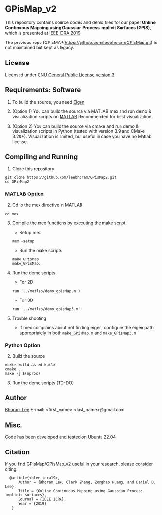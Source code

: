# GPisMap_v2 

This repository contains source codes and demo files for our paper **Online
Continuous Mapping using Gaussian Process Implicit Surfaces (GPIS)**, which is
presented at [IEEE ICRA 2019](https://www.icra2019.org/).

The previous repo [GPisMAP(https://github.com/leebhoram/GPisMap.git) is not maintained but kept as legacy. 
 
## License

Licensed under [GNU General Public License version 3](https://www.gnu.org/licenses/gpl-3.0.html).

## Requirements: Software

1. To build the source, you need [Eigen](http://eigen.tuxfamily.org/)

2. (Option 1) You can build the source via MATLAB mex and run demo & visualization scripts on [MATLAB](https://www.mathworks.com/products/matlab.html)
    Recommended for best visualization. 

3. (Option 2) You can build the source via cmake and run demo & visualization scripts in Python (tested with version 3.9 and CMake 3.20+).
    Visualization is limited, but useful in case you have no Matlab license. 


## Compiling and Running

1. Clone this repository
```
git clone https://github.com/leebhoram/GPisMap2.git
cd GPisMap2
```

### MATLAB Option 

2. Cd to the mex directive in MATLAB
```
cd mex
```

3. Compile the mex functions by executing the make script.
    * Setup mex 
    ```
    mex -setup
    ```
    * Run the make scripts
    ```
    make_GPisMap
    make_GPisMap3
    ```

4. Run the demo scripts

    * For 2D 
    ```
    run('../matlab/demo_gpisMap.m')
    ```
    * For 3D 
    ```
    run('../matlab/demo_gpisMap3.m')
    ```

5. Trouble shooting
    * If mex complains about not finding eigen, configure the eigen path appropriately
        in both `make_GPisMap.m` and `make_GPisMap3.m`

### Python Option

2. Build the source
```
mkdir build && cd build
cmake ..
make -j $(nproc)
```

3. Run the demo scripts (TO-DO) 


## Author

[Bhoram Lee](https://github.com/leebhoram) E-mail: <first_name>.<last_name>@gmail.com

## Misc.

Code has been developed and tested on Ubuntu 22.04 

## Citation
 
If you find GPisMap/GPisMap_v2 useful in your research, please consider citing:
```
  @article{<blee-icra19>,
      Author = {Bhoram Lee, Clark Zhang, Zonghao Huang, and Daniel D. Lee},
      Title = {Online Continuous Mapping using Gaussian Process Implicit Surfaces},
      Journal = {IEEE ICRA},
      Year = {2019}
   }    
```
